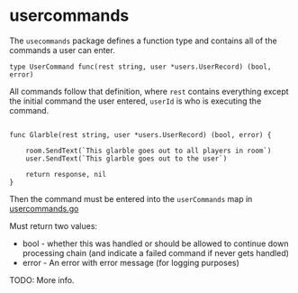 # usercommands

The `usecommands` package defines a function type and contains all of the commands a user can enter.

```
type UserCommand func(rest string, user *users.UserRecord) (bool, error)
```

All commands follow that definition, where `rest` contains everything except the initial command the user entered, `userId` is who is executing the command.

```

func Glarble(rest string, user *users.UserRecord) (bool, error) {
    
    room.SendText(`This glarble goes out to all players in room`)
    user.SendText(`This glarble goes out to the user`)

    return response, nil
}
```

Then the command must be entered into the `userCommands` map in [usercommands.go](/scripting/usercommands.go)

Must return two values:
* bool - whether this was handled or should be allowed to continue down processing chain (and indicate a failed command if never gets handled)
* error - An error with error message (for logging purposes)
  
TODO: More info.

